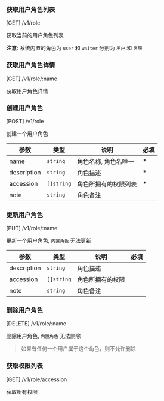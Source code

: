 ### 获取用户角色列表

[GET] /v1/role

获取当前的用户角色列表

**注意**: 系统内置的角色为 `user` 和 `waiter` 分别为 `用户` 和 `客服`

### 获取用户角色详情

[GET] /v1/role/:name

获取用户角色详情

### 创建用户角色

[POST] /v1/role

创建一个用户角色

| 参数        | 类型       | 说明                 | 必填 |
| ----------- | ---------- | -------------------- | ---- |
| name        | `string`   | 角色名称, 角色名唯一 | \*   |
| description | `string`   | 角色描述             | \*   |
| accession   | `[]string` | 角色所拥有的权限列表 | \*   |
| note        | `string`   | 角色备注             |      |

### 更新用户角色

[PUT] /v1/role/:name

更新一个用户角色, `内置角色` 无法更新

| 参数        | 类型       | 说明             | 必填 |
| ----------- | ---------- | ---------------- | ---- |
| description | `string`   | 角色描述         |      |
| accession   | `[]string` | 角色所拥有的权限 |      |
| note        | `string`   | 角色备注         |      |

### 删除用户角色

[DELETE] /v1/role/:name

删除用户角色, `内置角色` 无法删除

> 如果有任何一个用户属于这个角色，则不允许删除

### 获取权限列表

[GET] /v1/role/accession

获取所有权限
